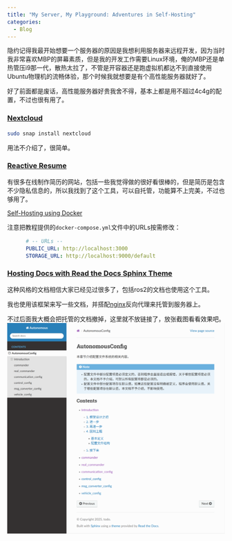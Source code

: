 ```yaml
---
title: "My Server, My Playground: Adventures in Self-Hosting"
categories:
  - Blog
---
```


隐约记得我最开始想要一个服务器的原因是我想利用服务器来远程开发，因为当时我非常喜欢MBP的屏幕素质，但是我的开发工作需要Linux环境，俺的MBP还是单热管压i9那一代，散热太拉了，不管是开容器还是跑虚拟机都达不到直接使用Ubuntu物理机的流畅体验，那个时候我就想要是有个高性能服务器就好了。

好了前面都是废话，高性能服务器好贵我舍不得，基本上都是用不超过4c4g的配置，不过也很有用了。

### [Nextcloud](https://nextcloud.com/)  
```bash
sudo snap install nextcloud
```
用法不介绍了，很简单。

### [Reactive Resume](https://rxresu.me/)
有很多在线制作简历的网站，包括一些我觉得做的很好看很棒的，但是简历是包含不少隐私信息的，所以我找到了这个工具，可以自托管，功能算不上完美，不过也够用了。

[Self-Hosting using Docker](https://docs.rxresu.me/product-guides/self-hosting-reactive-resume-using-docker)  

注意把教程提供的`docker-compose.yml`文件中的URLs按需修改：
```yaml
      # -- URLs --
      PUBLIC_URL: http://localhost:3000
      STORAGE_URL: http://localhost:9000/default
```

### [Hosting Docs with Read the Docs Sphinx Theme](https://sphinx-rtd-theme.readthedocs.io/en/stable/)  

这种风格的文档相信大家已经见过很多了，包括ros2的文档也使用这个工具。

我也使用该框架来写一些文档，并搭配[nginx](https://nginx.org/)反向代理来托管到服务器上。

不过后面我大概会把托管的文档撤掉，这里就不放链接了，放张截图看看效果吧。
![alt text](../assets/images/autonomous-documentation-with-readthedocs.png)
